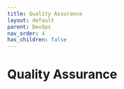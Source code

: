 ```yaml
---
title: Quality Assurance
layout: default
parent: DevOps
nav_order: 4
has_children: false
---
```


# Quality Assurance

